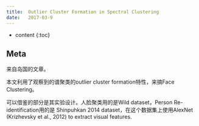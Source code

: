 ```yaml
--- 
title:  Outlier Cluster Formation in Spectral Clustering
date:   2017-03-9
---
```




* content
{:toc}

## Meta
来自岛国的文章。

本文利用了观察到的谱聚类的outlier cluster formation特性，来搞Face Clustering。

可以借鉴的部分是其实验设计。人脸聚类用的是Wild dataset，Person Re-identification用的是 Shinpuhkan 2014 dataset，在这个数据集上使用AlexNet (Krizhevsky et al., 2012) to extract visual features. 